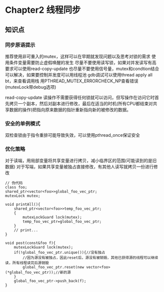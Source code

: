 # Chapter2 线程同步

## 知识点

### 同步原语提示
推荐使用非可重入的mutex，这样可以在早期就发现问题以及思考对锁的需求
使用条件变量需要防止虚假唤醒的发生
尽量不要使用读写锁，如果对并发读写有高要求可以使用read-copy-update
也尽量不要使用信号量，mutex和condtion结合可以解决，如果要控制并发度可以用线程池
gdb调试可以使用thread apply all bt，来查看调用栈
用PTHREAD_MUTEX_ERRORCHECK_NP查看错误(mutexLock带debug选项)

read-copy-update
读操作不需要获得任何锁就可以访问，但写操作在访问它时首先拷贝一个副本，然后对副本进行修改，最后在适当的时机(所有CPU都结束对共享数据的操作)把指向原来数据的指针重新指向新的被修改的数据。

### 安全的单例模式
双检查锁由于指令重排可能导致失效，可以使用pthread_once保证安全

### 优化策略
对于读端，用局部变量将共享变量进行拷贝，减小临界区的范围(可能读到的是旧数据)
对于写端，如果共享变量被独占直接修改，有其他人读写就拷贝一份进行修改
```
// 伪代码
class foo;
shared_ptr<vector<foo>>global_foo_vec_ptr;
mutexLock mutex;

void printAll(){
    shared_ptr<vector<foo>>temp_foo_vec_ptr;
    {
        mutexLockGuard lock(mutex);
        temp_foo_vec_ptr=global_foo_vec_ptr;
    }
    // print...
}

void post(const&foo f){
    mutexLockGuard lock(mutex);
    if(!global_foo_vec_ptr.unique()){//没有独占
        //因为源没有被独占，因此reset后，源没有被销毁，其他已获得源的线程可以继续读，所有线程读完后源销毁
        global_foo_vec_ptr.reset(new vector<foo>(*global_foo_vec_ptr));//新的源
    }
    global_foo_vec_ptr->push_back(f);
}
```




